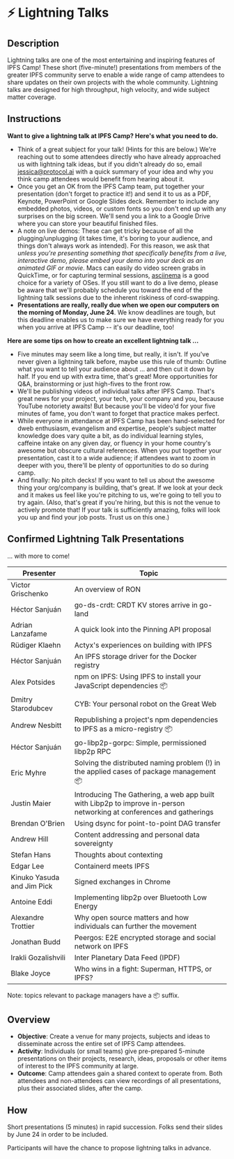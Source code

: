 # ⚡️ Lightning Talks

## Description

Lightning talks are one of the most entertaining and inspiring features of IPFS Camp! These short (five-minute!) presentations from members of the greater IPFS community serve to enable a wide range of camp attendees to share updates on their own projects with the whole community. Lightning talks are designed for high throughput, high velocity, and wide subject matter coverage.

## Instructions

**Want to give a lightning talk at IPFS Camp? Here's what you need to do.**

- Think of a great subject for your talk! (Hints for this are below.) We're reaching out to some attendees directly who have already approached us with lightning talk ideas, but if you didn't already do so, email jessica@protocol.ai with a quick summary of your idea and why you think camp attendees would benefit from hearing about it.
- Once you get an OK from the IPFS Camp team, put together your presentation (don't forget to practice it!) and send it to us as a PDF, Keynote, PowerPoint or Google Slides deck. Remember to include any embedded photos, videos, or custom fonts so you don't end up with any surprises on the big screen. We'll send you a link to a Google Drive where you can store your beautiful finished files.
- A note on live demos: These can get tricky because of all the plugging/unplugging (it takes time, it's boring to your audience, and things don't always work as intended). For this reason, we ask that _unless you're presenting something that specifically benefits from a live, interactive demo, please embed your demo into your deck as an animated GIF or movie_. Macs can easily do video screen grabs in QuickTime, or for capturing terminal sessions, [asciinema](https://asciinema.org/) is a good choice for a variety of OSes. If you still want to do a live demo, please be aware that we'll probably schedule you toward the end of the lightning talk sessions due to the inherent riskiness of cord-swapping.
- **Presentations are really, really due when we open our computers on the morning of Monday, June 24**. We know deadlines are tough, but this deadline enables us to make sure we have everything ready for you when you arrive at IPFS Camp -- it's our deadline, too!

**Here are some tips on how to create an excellent lightning talk ...**
- Five minutes may seem like a long time, but really, it isn't. If you've never given a lightning talk before, maybe use this rule of thumb: Outline what you want to tell your audience about ... and then cut it down by half. If you end up with extra time, that's great! More opportunities for Q&A, brainstorming or just high-fives to the front row.
- We'll be publishing videos of individual talks after IPFS Camp. That's great news for your project, your tech, your company and you, because YouTube notoriety awaits! But because you'll be video'd for your five minutes of fame, you don't want to forget that practice makes perfect.
- While everyone in attendance at IPFS Camp has been hand-selected for dweb enthusiasm, evangelism and expertise, people's subject matter knowledge does vary quite a bit, as do individual learning styles, caffeine intake on any given day, or fluency in your home country's awesome but obscure cultural references. When you put together your presentation, cast it to a wide audience; if attendees want to zoom in deeper with you, there'll be plenty of opportunities to do so during camp.
- And finally: No pitch decks! If you want to tell us about the awesome thing your org/company is building, that's great. If we look at your deck and it makes us feel like you're pitching to us, we're going to tell you to try again. (Also, that's great if you're hiring, but this is not the venue to actively promote that! If your talk is sufficiently amazing, folks will look you up and find your job posts. Trust us on this one.)

## Confirmed Lightning Talk Presentations

... with more to come!

| Presenter  | Topic |
| ------------- | ------------- |
| Victor Grischenko  | An overview of RON  |
| Héctor Sanjuán  | go-ds-crdt: CRDT KV stores arrive in go-land  |
| Adrian Lanzafame  | A quick look into the Pinning API proposal  |
| Rüdiger Klaehn  | Actyx's experiences on building with IPFS  |
| Héctor Sanjuán  | An IPFS storage driver for the Docker registry  |
| Alex Potsides  | npm on IPFS: Using IPFS to install your JavaScript dependencies 📦  |
| Dmitry Starodubcev  | CYB: Your personal robot on the Great Web  |
| Andrew Nesbitt  | Republishing a project's npm dependencies to IPFS as a micro-registry 📦  |
| Héctor Sanjuán  | go-libp2p-gorpc: Simple, permissioned libp2p RPC  |
| Eric Myhre  | Solving the distributed naming problem (!) in the applied cases of package management 📦  |
| Justin Maier  | Introducing The Gathering, a web app built with Libp2p to improve in-person networking at conferences and gatherings  |
| Brendan O'Brien  | Using dsync for point-to-point DAG transfer  |
| Andrew Hill | Content addressing and personal data sovereignty |
| Stefan Hans | Thoughts about contexting |
| Edgar Lee | Containerd meets IPFS |
| Kinuko Yasuda and Jim Pick | Signed exchanges in Chrome |
| Antoine Eddi | Implementing libp2p over Bluetooth Low Energy |
| Alexandre Trottier | Why open source matters and how individuals can further the movement |
| Jonathan Budd | Peergos: E2E encrypted storage and social network on IPFS |
| Irakli Gozalishvili  | Inter Planetary Data Feed (IPDF) |
| Blake Joyce | Who wins in a fight: Superman, HTTPS, or IPFS? |

Note: topics relevant to package managers have a 📦 suffix.

## Overview

- **Objective**: Create a venue for many projects, subjects and ideas to disseminate across the entire set of IPFS Camp attendees.
- **Activity**: Individuals (or small teams) give pre-prepared 5-minute presentations on their projects, research, ideas, proposals or other items of interest to the IPFS community at large.
- **Outcome**: Camp attendees gain a shared context to operate from. Both attendees and non-attendees can view recordings of all presentations, plus their associated slides, after the camp.

## How

Short presentations (5 minutes) in rapid succession. Folks send their slides by June 24 in order to be included.

Participants will have the chance to propose lightning talks in advance.
